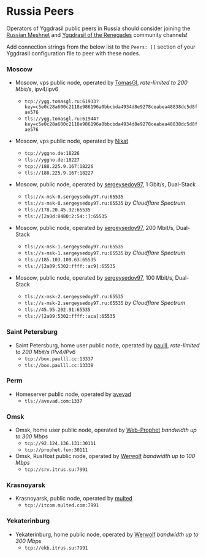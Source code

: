 # Russia Peers

Operators of Yggdrasil public peers in Russia should consider joining the [Russian Meshnet](https://github.com/russian-meshnet/meshnet-chat-agenda/blob/master/README.md#чаты-и-мосты-в-разных-сетях) and [Yggdrasil of the Renegades](https://github.com/DomesticMoth/shiny-octo-computing-machine) community channels!

Add connection strings from the below list to the `Peers: []` section of your Yggdrasil configuration file to peer with these nodes.

### Moscow

* Moscow, vps public node, operated by [TomasGl](https://tomasgl.ru), *rate-limited to 200 Mbit/s*, ipv4/ipv6
  * `tcp://ygg.tomasgl.ru:61933?key=c5e0c28a600c2118e986196a0bbcbda4934d8e9278ceabea48838dc5d8fae576`
  * `tls://ygg.tomasgl.ru:61944?key=c5e0c28a600c2118e986196a0bbcbda4934d8e9278ceabea48838dc5d8fae576`

* Moscow, vps public node, operated by [Nikat](https://t.me/nikat_meh)
  * `tcp://yggno.de:18226`
  * `tls://yggno.de:18227`
  * `tcp://188.225.9.167:18226`
  * `tls://188.225.9.167:18227`

* Moscow, public node, operated by [sergeysedoy97](https://t.me/sergeysedoy97), 1 Gbit/s, Dual-Stack
  * `tls://x-msk-0.sergeysedoy97.ru:65535`
  * `tls://s-msk-0.sergeysedoy97.ru:65535` _by Cloudflare Spectrum_
  * `tls://178.20.45.32:65535`
  * `tls://[2a0d:8480:2:54::]:65535`

* Moscow, public node, operated by [sergeysedoy97](https://t.me/sergeysedoy97), 200 Mbit/s, Dual-Stack
  * `tls://x-msk-1.sergeysedoy97.ru:65535`
  * `tls://s-msk-1.sergeysedoy97.ru:65535` _by Cloudflare Spectrum_
  * `tls://185.103.109.63:65535`
  * `tls://[2a09:5302:ffff::ac9]:65535`

* Moscow, public node, operated by [sergeysedoy97](https://t.me/sergeysedoy97), 100 Mbit/s, Dual-Stack
  * `tls://x-msk-2.sergeysedoy97.ru:65535`
  * `tls://s-msk-2.sergeysedoy97.ru:65535` _by Cloudflare Spectrum_
  * `tls://45.95.202.91:65535`
  * `tls://[2a09:5302:ffff::aca]:65535`

### Saint Petersburg

* Saint Petersburg, home user public node, operated by [paulll](https://paulll.cc), *rate-limited to 200 Mbit/s IPv4/IPv6*
  * `tcp://box.paulll.cc:13337`
  * `tls://box.paulll.cc:13338`

### Perm

* Homeserver public node, operated by [avevad](https://avevad.com)
  * `tls://avevad.com:1337`

### Omsk

* Omsk, home user public node, operated by [Web-Prophet](https://prophet.fun/index.html) *bandwidth up to 300 Mbps*
  * `tcp://92.124.136.131:30111`
  * `tcp://prophet.fun:30111`
* Omsk, RusHost public node, operated by [Werwolf](https://t.me/Werwolf2517) *bandwidth up to 100 Mbps*
  * `tcp://srv.itrus.su:7991`

### Krasnoyarsk

* Krasnoyarsk, public node, operated by [multed](https://multed.com/about)
  * `tcp://itcom.multed.com:7991`

### Yekaterinburg

* Yekaterinburg, home public node, operated by [Werwolf](https://t.me/Werwolf2517) *bandwidth up to 300 Mbps*
  * `tcp://ekb.itrus.su:7991`

